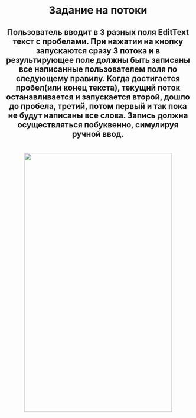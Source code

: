 <h1 align="center">Задание на потоки</h1>
<h2 align = "center">Пользователь вводит в 3 разных поля EditText текст с пробелами. При нажатии на кнопку запускаются сразу 3 потока и в результирующее поле должны быть записаны все написанные пользователем поля по следующему правилу. Когда достигается пробел(или конец текста), текущий поток останавливается и запускается второй, дошло до пробела, третий, потом первый и так пока не будут написаны все слова. 
Запись должна осуществляться побуквенно, симулируя ручной ввод.</h2>
<h1 align="center">
<img src="https://github.com/Ali-Sas/Threads_Samsung_Academy/assets/97379141/da031772-33d5-4d45-8bfe-e4348d4642e7" width="400" height="700" />
</h1>

